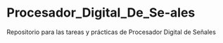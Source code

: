 # Procesador_Digital_De_Se-ales
Repositorio para las tareas y prácticas de Procesador Digital de Señales
